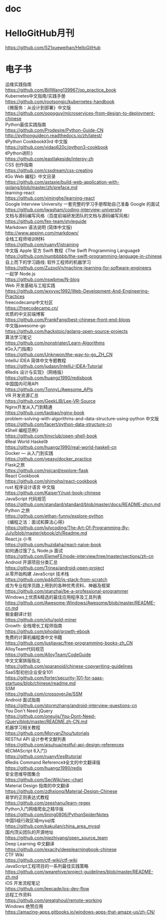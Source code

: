 # doc

# HelloGitHub月刊
https://github.com/521xueweihan/HelloGitHub

# 电子书  
运维实践指南  
https://github.com/BillWang139967/op_practice_book  
Kubernetes中文指南/实践手册  
https://github.com/rootsongjc/kubernetes-handbook  
《微服务：从设计到部署》中文版  
https://github.com/oopsguy/microservices-from-design-to-deployment-chinese  
Python最佳实践指南  
https://github.com/Prodesire/Python-Guide-CN  
http://pythonguidecn.readthedocs.io/zh/latest/  
《Python Cookbook》3rd 中文版  
https://github.com/yidao620c/python3-cookbook  
《Python进阶》  
https://github.com/eastlakeside/interpy-zh  
CSS 创作指南  
https://github.com/cssdream/css-creating  
《Go Web 编程》中文目录  
https://github.com/astaxie/build-web-application-with-golang/blob/master/zh/preface.md  
learning-react  
https://github.com/yiminghe/learning-react  
Google Interview University 一套完整的学习手册帮助自己准备 Google 的面试  
https://github.com/jwasham/coding-interview-university  
文档与源码编写风格（百度前端研发团队的文档与源码编写风格）  
https://github.com/fex-team/styleguide  
Markdown 语法说明 (简体中文版)  
http://www.appinn.com/markdown/  
全栈工程师培训材料  
https://github.com/ruanyf/jstraining  
中文版 Apple 官方 Swift 教程《The Swift Programming Language》  
https://github.com/numbbbbb/the-swift-programming-language-in-chinese  
自上而下的学习路线: 软件工程师的机器学习  
https://github.com/ZuzooVn/machine-learning-for-software-engineers  
一起学 Node.js  
https://github.com/nswbmw/N-blog  
Web 开发基础与工程实践  
https://github.com/wxyyxc1992/Web-Development-And-Engineering-Practices  
freecodecamp中文社区  
https://freecodecamp.cn/  
优质的中文前端博客  
https://github.com/FrankFang/best-chinese-front-end-blogs  
中文版awesome-go  
https://github.com/hackstoic/golang-open-source-projects  
算法学习笔记  
https://github.com/nonstriater/Learn-Algorithms  
《Go入门指南》  
https://github.com/Unknwon/the-way-to-go_ZH_CN  
IntelliJ IDEA 简体中文专题教程  
https://github.com/judasn/IntelliJ-IDEA-Tutorial  
《Redis 设计与实现》（网络版）  
https://github.com/huangz1990/redisbook  
中国国内可用API  
https://github.com/TonnyL/Awesome_APIs  
VR 开发资源汇总  
https://github.com/GeekLiB/Lee-VR-Source  
Nginx开发从入门到精通  
https://github.com/taobao/nginx-book  
problem-solving-with-algorithms-and-data-structure-using-python 中文版  
https://github.com/facert/python-data-structure-cn  
《Shell 编程范例》  
https://github.com/tinyclub/open-shell-book  
《Real World Haskell》  
https://github.com/huangz1990/real-world-haskell-cn  
Docker — 从入门到实践  
https://github.com/yeasy/docker_practice  
Flask之旅  
https://github.com/rpicard/explore-flask  
React Cookbook  
https://github.com/shimohq/react-cookbook  
rust 程序设计语言 中文版  
https://github.com/KaiserY/rust-book-chinese  
JavaScript 代码规范  
https://github.com/standard/standard/blob/master/docs/README-zhcn.md  
Python 之旅  
https://github.com/ethan-funny/explore-python  
《编程之法：面试和算法心得》  
https://github.com/julycoding/The-Art-Of-Programming-By-July/blob/master/ebook/zh/Readme.md  
React.js 小书  
https://github.com/huzidaha/react-naive-book  
如何通过饿了么 Node.js 面试  
https://github.com/ElemeFE/node-interview/tree/master/sections/zh-cn  
Android 开源项目分类汇总  
https://github.com/Trinea/android-open-project  
从零开始构建 JavaScript 技术栈  
https://github.com/pd4d10/js-stack-from-scratch  
成为专业程序员路上用到的各种优秀资料、神器及框架  
https://github.com/stanzhai/be-a-professional-programmer  
Windows上优质&精选的最佳应用程序及工具列表  
https://github.com/Awesome-Windows/Awesome/blob/master/README-cn.md  
掘金翻译计划  
https://github.com/xitu/gold-miner  
Growth: 全栈增长工程师指南  
https://github.com/phodal/growth-ebook  
免费的计算机编程类中文书籍  
https://github.com/justjavac/free-programming-books-zh_CN  
AlloyTeam代码规范  
https://github.com/AlloyTeam/CodeGuide  
中文文案排版指北  
https://github.com/sparanoid/chinese-copywriting-guidelines  
SaaS型初创企业安全101  
https://github.com/forter/security-101-for-saas-startups/blob/chinese/readme.md  
SSM  
https://github.com/crossoverJie/SSM  
Android 面试指南  
https://github.com/stormzhang/android-interview-questions-cn  
You Don't Need jQuery  
https://github.com/oneuijs/You-Dont-Need-jQuery/blob/master/README.zh-CN.md  
机器学习相关教程  
https://github.com/MorvanZhou/tutorials  
RESTful API 设计参考文献列表  
https://github.com/aisuhua/restful-api-design-references  
《ECMAScript 6入门》  
https://github.com/ruanyf/es6tutorial  
《Redis Command Reference》全文的中文翻译版  
https://github.com/huangz1990/redis  
安全思维导图集合  
https://github.com/SecWiki/sec-chart  
Material Design 指南的中文翻译  
https://github.com/zdhxiong/Material-Design-Chinese  
易学的正则表达式教程  
https://github.com/zeeshanu/learn-regex  
Python入门网络爬虫之精华版  
https://github.com/lining0806/PythonSpiderNotes  
中国5级行政区域mysql库  
https://github.com/kakuilan/china_area_mysql  
国内顶尖团队的开源地址  
https://github.com/niezhiyang/open_source_team  
Deep Learning 中文翻译  
https://github.com/exacity/deeplearningbook-chinese  
CTF Wiki  
https://github.com/ctf-wiki/ctf-wiki  
JavaScript工程项目的一系列最佳实践策略  
https://github.com/wearehive/project-guidelines/blob/master/README-zh.md  
iOS 开发流程笔记  
https://github.com/leecade/ios-dev-flow  
远程工作资料  
https://github.com/greatghoul/remote-working  
Windows 绝赞应用  
https://amazing-apps.gitbooks.io/windows-apps-that-amaze-us/zh-CN/  

